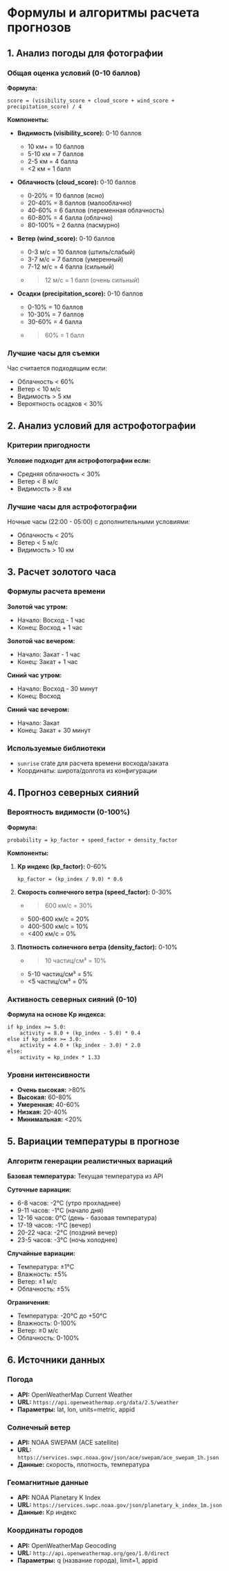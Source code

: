 # Формулы и алгоритмы расчета прогнозов

## 1. Анализ погоды для фотографии

### Общая оценка условий (0-10 баллов)

**Формула:**
```
score = (visibility_score + cloud_score + wind_score + precipitation_score) / 4
```

**Компоненты:**
- **Видимость (visibility_score):** 0-10 баллов
  - 10 км+ = 10 баллов
  - 5-10 км = 7 баллов  
  - 2-5 км = 4 балла
  - <2 км = 1 балл

- **Облачность (cloud_score):** 0-10 баллов
  - 0-20% = 10 баллов (ясно)
  - 20-40% = 8 баллов (малооблачно)
  - 40-60% = 6 баллов (переменная облачность)
  - 60-80% = 4 балла (облачно)
  - 80-100% = 2 балла (пасмурно)

- **Ветер (wind_score):** 0-10 баллов
  - 0-3 м/с = 10 баллов (штиль/слабый)
  - 3-7 м/с = 7 баллов (умеренный)
  - 7-12 м/с = 4 балла (сильный)
  - >12 м/с = 1 балл (очень сильный)

- **Осадки (precipitation_score):** 0-10 баллов
  - 0-10% = 10 баллов
  - 10-30% = 7 баллов
  - 30-60% = 4 балла
  - >60% = 1 балл

### Лучшие часы для съемки

Час считается подходящим если:
- Облачность < 60%
- Ветер < 10 м/с
- Видимость > 5 км
- Вероятность осадков < 30%

## 2. Анализ условий для астрофотографии

### Критерии пригодности

**Условие подходит для астрофотографии если:**
- Средняя облачность < 30%
- Ветер < 8 м/с
- Видимость > 8 км

### Лучшие часы для астрофотографии

Ночные часы (22:00 - 05:00) с дополнительными условиями:
- Облачность < 20%
- Ветер < 5 м/с
- Видимость > 10 км

## 3. Расчет золотого часа

### Формулы расчета времени

**Золотой час утром:**
- Начало: Восход - 1 час
- Конец: Восход + 1 час

**Золотой час вечером:**
- Начало: Закат - 1 час  
- Конец: Закат + 1 час

**Синий час утром:**
- Начало: Восход - 30 минут
- Конец: Восход

**Синий час вечером:**
- Начало: Закат
- Конец: Закат + 30 минут

### Используемые библиотеки
- `sunrise` crate для расчета времени восхода/заката
- Координаты: широта/долгота из конфигурации

## 4. Прогноз северных сияний

### Вероятность видимости (0-100%)

**Формула:**
```
probability = kp_factor + speed_factor + density_factor
```

**Компоненты:**

1. **Kp индекс (kp_factor):** 0-60%
   ```
   kp_factor = (kp_index / 9.0) * 0.6
   ```

2. **Скорость солнечного ветра (speed_factor):** 0-30%
   - >600 км/с = 30%
   - 500-600 км/с = 20%
   - 400-500 км/с = 10%
   - <400 км/с = 0%

3. **Плотность солнечного ветра (density_factor):** 0-10%
   - >10 частиц/см³ = 10%
   - 5-10 частиц/см³ = 5%
   - <5 частиц/см³ = 0%

### Активность северных сияний (0-10)

**Формула на основе Kp индекса:**
```
if kp_index >= 5.0:
    activity = 8.0 + (kp_index - 5.0) * 0.4
else if kp_index >= 3.0:
    activity = 4.0 + (kp_index - 3.0) * 2.0
else:
    activity = kp_index * 1.33
```

### Уровни интенсивности

- **Очень высокая:** >80%
- **Высокая:** 60-80%
- **Умеренная:** 40-60%
- **Низкая:** 20-40%
- **Минимальная:** <20%

## 5. Вариации температуры в прогнозе

### Алгоритм генерации реалистичных вариаций

**Базовая температура:** Текущая температура из API

**Суточные вариации:**
- 6-8 часов: -2°C (утро прохладнее)
- 9-11 часов: -1°C (начало дня)
- 12-16 часов: 0°C (день - базовая температура)
- 17-19 часов: -1°C (вечер)
- 20-22 часа: -2°C (поздний вечер)
- 23-5 часов: -3°C (ночь холоднее)

**Случайные вариации:**
- Температура: ±1°C
- Влажность: ±5%
- Ветер: ±1 м/с
- Облачность: ±5%

**Ограничения:**
- Температура: -20°C до +50°C
- Влажность: 0-100%
- Ветер: ≥0 м/с
- Облачность: 0-100%

## 6. Источники данных

### Погода
- **API:** OpenWeatherMap Current Weather
- **URL:** `https://api.openweathermap.org/data/2.5/weather`
- **Параметры:** lat, lon, units=metric, appid

### Солнечный ветер
- **API:** NOAA SWEPAM (ACE satellite)
- **URL:** `https://services.swpc.noaa.gov/json/ace/swepam/ace_swepam_1h.json`
- **Данные:** скорость, плотность, температура

### Геомагнитные данные
- **API:** NOAA Planetary K Index
- **URL:** `https://services.swpc.noaa.gov/json/planetary_k_index_1m.json`
- **Данные:** Kp индекс

### Координаты городов
- **API:** OpenWeatherMap Geocoding
- **URL:** `http://api.openweathermap.org/geo/1.0/direct`
- **Параметры:** q (название города), limit=1, appid 